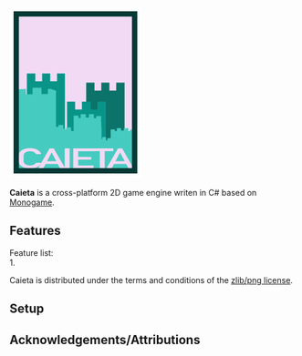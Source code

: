 ![Caieta](Caieta%20Icon%20-%20Small.png)  
  
**Caieta** is a cross-platform 2D game engine writen in C# based on [Monogame](http://www.monogame.net).  
  
## Features  
Feature list:  
1. 
    
Caieta is distributed under the terms and conditions of the [zlib/png license](http://zlib.net/zlib_license.html).  
  
## Setup  
    
## Acknowledgements/Attributions  
  
